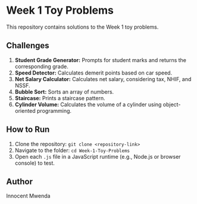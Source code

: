 # Week 1 Toy Problems

This repository contains solutions to the Week 1 toy problems.

## Challenges
1. **Student Grade Generator:** Prompts for student marks and returns the corresponding grade.
2. **Speed Detector:** Calculates demerit points based on car speed.
3. **Net Salary Calculator:** Calculates net salary, considering tax, NHIF, and NSSF.
4. **Bubble Sort:** Sorts an array of numbers.
5. **Staircase:** Prints a staircase pattern.
6. **Cylinder Volume:** Calculates the volume of a cylinder using object-oriented programming.

## How to Run
1. Clone the repository: `git clone <repository-link>`
2. Navigate to the folder: `cd Week-1-Toy-Problems`
3. Open each `.js` file in a JavaScript runtime (e.g., Node.js or browser console) to test.

## Author
Innocent Mwenda
